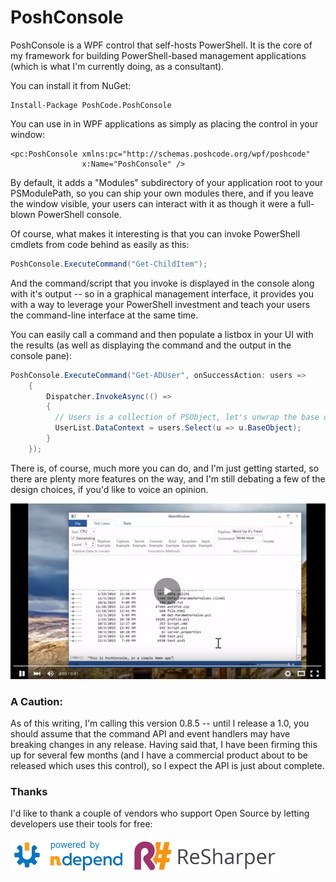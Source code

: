 # PoshConsole

PoshConsole is a WPF control that self-hosts PowerShell.
It is the core of my framework for building PowerShell-based management applications (which is what I'm currently doing, as a consultant). 

You can install it from NuGet:

```posh
Install-Package PoshCode.PoshConsole 
```


You can use in in WPF applications as simply as placing the control in your window:

```xaml
<pc:PoshConsole xmlns:pc="http://schemas.poshcode.org/wpf/poshcode"
                x:Name="PoshConsole" />
```

By default, it adds a "Modules" subdirectory of your application root to your PSModulePath, so you can ship your own modules there, and if you leave the window visible, your users can interact with it as though it were a full-blown PowerShell console.  

Of course, what makes it interesting is that you can invoke PowerShell cmdlets from code behind as easily as this:

```csharp
PoshConsole.ExecuteCommand("Get-ChildItem");
```

And the command/script that you invoke is displayed in the console along with it's output -- so in a graphical management interface, it provides you with a way to leverage your PowerShell investment and teach your users the command-line interface at the same time.

You can easily call a command and then populate a listbox in your UI with the results (as well as displaying the command and the output in the console pane):

```csharp
PoshConsole.ExecuteCommand("Get-ADUser", onSuccessAction: users => 
    {
        Dispatcher.InvokeAsync(() => 
        {
          // Users is a collection of PSObject, let's unwrap the base objects:
          UserList.DataContext = users.Select(u => u.BaseObject);
        }
    });
```

There is, of course, much more you can do, and I'm just getting started, so there are plenty more features on the way, and I'm still debating a few of the design choices, if you'd like to voice an opinion.

[![Quick Demo Video](PoshConsole.Demo/screenshot.jpg)](http://www.youtube.com/embed/x6A70RRkW_Y?autoplay=1)

### A Caution:

As of this writing, I'm calling this version 0.8.5 -- until I release a 1.0, you should assume that the command API and event handlers may have breaking changes in any release. Having said that, I have been firming this up for several few months (and I have a commercial product about to be released which uses this control), so I expect the API is just about complete.

### Thanks

I'd like to thank a couple of vendors who support Open Source by letting developers use their tools for free:

[![Analyzed by nDepend](thanks/poweredby-ndepend.png)](http://www.ndepend.com/)
[![Refactored by Resharper](thanks/refactoredby-resharper.png)](https://www.jetbrains.com/resharper/)
